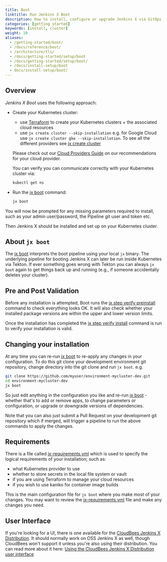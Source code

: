 ```yaml
---
title: Boot
linktitle: Run Jenkins X Boot
description: How to install, configure or upgrade Jenkins X via GitOps and a Jenkins X Pipeline
categories: [getting started]
keywords: [install, cluster]
weight: 10
aliases:
  - /getting-started/boot/
  - /docs/reference/boot/
  - /architecture/tls/
  - /docs/getting-started/setup/boot
  - /docs/getting-started/setup/boot/
  - /docs/install-setup/boot
  - docs/install-setup/boot/
---
```


## Overview

_Jenkins X Boot_ uses the following approach:

- Create your Kubernetes cluster:
    - use [Terraform](/docs/install-setup/installing/create-cluster/) to create your Kubernetes clusters + the associated cloud resources
    - use `jx create cluster --skip-installation` e.g. for Google Cloud use `jx create cluster gke --skip-installation`.
      To see all the different providers see [jx create cluster](/commands/jx_create_cluster/)  

    Please check out our [Cloud Providers Guide](/docs/getting-started/setup/boot/clouds/) on our recommendations for your cloud provider.

    You can verify you can communicate correctly with your Kubernetes cluster via:

    ``` sh
    kubectl get ns
    ```

- Run the [jx boot](/commands/jx_boot/) command:

    ```sh
    jx boot
    ```

You will now be prompted for any missing parameters required to install, such as your admin user/password, the Pipeline git user and token etc.

Then Jenkins X should be installed and set up on your Kubernetes cluster.

## About `jx boot`

The [jx boot](/commands/jx_boot/) interprets the boot pipeline using your local `jx` binary.
The underlying pipeline for booting Jenkins X can later be run inside Kubernetes via Tekton.
If ever something goes wrong with Tekton you can always `jx boot` again to get things back up and running (e.g., if someone accidentally deletes your cluster).

## Pre and Post Validation

Before any installation is attempted, Boot runs the [jx step verify preinstall](/commands/jx_step_verify_preinstall/) command to check everything looks OK.
It will also check whether your installed package versions are within the upper and lower version limits.

Once the installation has completed the [jx step verify install](/commands/jx_step_verify_install/) command is run to verify your installation is valid.

## Changing your installation

At any time you can re-run [jx boot](/commands/jx_boot/) to re-apply any changes in your configuration.
To do this git clone your development environment git repository, change directory into the git clone and run `jx boot`. e.g.

```sh
git clone https://github.com/myuser/environment-mycluster-dev.git
cd environment-mycluster-dev
jx boot
```

So just edit anything in the configuration you like and re-run [jx boot](/commands/jx_boot/) - whether that's to add or remove apps, to change parameters or configuration, or upgrade or downgrade versions of dependencies.

Note that you can also just submit a Pull Request on your development git repository which if merged, will trigger a pipeline to run the above commands to apply the changes.

## Requirements

There is a file called [jx-requirements.yml](https://github.com/jenkins-x/jenkins-x-boot-config/blob/master/jx-requirements.yml) which is used to specify the logical requirements of your installation; such as:

- what Kubernetes provider to use
- whether to store secrets in the local file system or vault
- if you are using Terraform to manage your cloud resources
- if you wish to use kaniko for container image builds

This is the main configuration file for `jx boot` where you make most of your changes.
You may want to review the  [jx-requirements.yml](https://github.com/jenkins-x/jenkins-x-boot-config/blob/master/jx-requirements.yml) file and make any changes you need.

## User Interface

If you're looking for a UI, there is one available for the [CloudBees Jenkins X Distribution](https://www.cloudbees.com/products/cloudbees-jenkins-x-distribution/overview).
It should normally work on OSS Jenkins X as well, though CloudBees won't support it unless you're also using their distribution.
You can read more about it here: [Using the CloudBees Jenkins X Distribution user interface](https://docs.cloudbees.com/docs/cloudbees-jenkins-x-distribution/latest/user-interface/)
